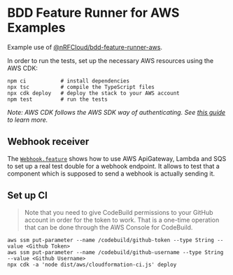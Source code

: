# BDD Feature Runner for AWS Examples

Example use of [@nRFCloud/bdd-feature-runner-aws](https://github.com/nRFCloud/bdd-feature-runner-aws).

In order to run the tests, set up the necessary AWS resources using the AWS CDK:

    npm ci           # install dependencies
    npx tsc          # compile the TypeScript files
    npx cdk deploy   # deploy the stack to your AWS account
    npm test         # run the tests

*Note: AWS CDK follows the AWS SDK way of authenticating. See [this guide](https://awslabs.github.io/aws-cdk/getting-started.html#configuring-the-cdk) to learn more.*

## Webhook receiver

The [`Webhook.feature`](./features/Webhook.feature) shows how to use AWS ApiGateway, Lambda and SQS to set up a real test double for a webhook endpoint. It allows to test that a component which is supposed to send a webhook is actually sending it.

## Set up CI

> Note that you need to give CodeBuild permissions to your GitHub account in order for the token to work.
> That is a one-time operation that can be done through the AWS Console for CodeBuild.

    aws ssm put-parameter --name /codebuild/github-token --type String --value <Github Token>
    aws ssm put-parameter --name /codebuild/github-username --type String --value <Github Username>
    npx cdk -a 'node dist/aws/cloudformation-ci.js' deploy
    
